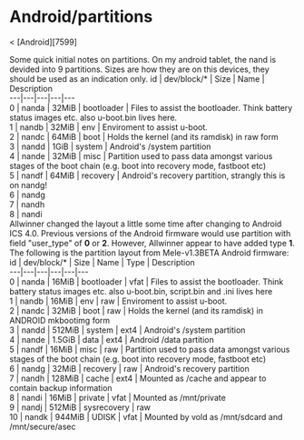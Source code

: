 # Android/partitions
< [Android][7599]
 
Some quick initial notes on partitions. 
On my android tablet, the nand is devided into 9 partitions. Sizes are how they are on this devices, they should be used as an indication only. 
id  | dev/block/*  | Size  | Name  | Description   
---|---|---|---|---  
0  | nanda  | 32MiB  | bootloader  | Files to assist the bootloader. Think battery status images etc. also u-boot.bin lives here.   
1  | nandb  | 32MiB  | env  | Enviroment to assist u-boot.   
2  | nandc  | 64MiB  | boot  | Holds the kernel (and its ramdisk) in raw form   
3  | nandd  | 1GiB  | system  | Android's /system partition   
4  | nande  | 32MiB  | misc  | Partition used to pass data amongst various stages of the boot chain (e.g. boot into recovery mode, fastboot etc)   
5  | nandf  | 64MiB  | recovery  | Android's recovery partition, strangly this is on nandg!   
6  | nandg   
7  | nandh   
8  | nandi   
Allwinner changed the layout a little some time after changing to Android ICS 4.0. Previous versions of the Android firmware would use partition with field "user_type" of **0** or **2**. However, Allwinner appear to have added type **1**. 
The following is the partition layout from Mele-v1.3BETA Android firmware: 
id  | dev/block/*  | Size  | Name  | Type  | Description   
---|---|---|---|---|---  
0  | nanda  | 16MiB  | bootloader  | vfat  | Files to assist the bootloader. Think battery status images etc. also u-boot.bin, script.bin and .ini lives here   
1  | nandb  | 16MiB  | env  | raw  | Enviroment to assist u-boot.   
2  | nandc  | 32MiB  | boot  | raw  | Holds the kernel (and its ramdisk) in ANDROID mkbootimg form   
3  | nandd  | 512MiB  | system  | ext4  | Android's /system partition   
4  | nande  | 1.5GiB  | data  | ext4  | Android /data partition   
5  | nandf  | 16MiB  | misc  | raw  | Partition used to pass data amongst various stages of the boot chain (e.g. boot into recovery mode, fastboot etc)   
6  | nandg  | 32MiB  | recovery  | raw  | Android's recovery partition   
7  | nandh  | 128MiB  | cache  | ext4  | Mounted as /cache and appear to contain backup information   
8  | nandi  | 16MiB  | private  | vfat  | Mounted as /mnt/private   
9  | nandj  | 512MiB  | sysrecovery  | raw   
10  | nandk  | 944MiB  | UDISK  | vfat  | Mounted by vold as /mnt/sdcard and /mnt/secure/asec
